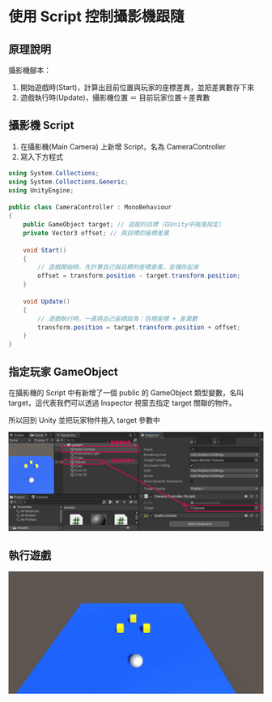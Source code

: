 # 使用 Script 控制攝影機跟隨

## 原理說明
攝影機腳本：
1. 開始遊戲時(Start)，計算出目前位置與玩家的座標差異，並把差異數存下來
2. 遊戲執行時(Update)，攝影機位置 ＝ 目前玩家位置＋差異數

## 攝影機 Script
1. 在攝影機(Main Camera) 上新增 Script，名為 CameraController
2. 寫入下方程式

```csharp
using System.Collections;
using System.Collections.Generic;
using UnityEngine;

public class CameraController : MonoBehaviour
{
    public GameObject target; // 追蹤的目標（在Unity中拖曳指定）
    private Vector3 offset; // 與目標的座標差異

    void Start()
    {
        // 遊戲開始時，先計算自己與目標的座標差異，並儲存起來
        offset = transform.position - target.transform.position;
    }

    void Update()
    {
        // 遊戲執行時，一直將自己座標設為：目標座標 + 差異數
        transform.position = target.transform.position + offset;
    }
}
```

## 指定玩家 GameObject
在攝影機的 Script 中有新增了一個 public 的 GameObject 類型變數，名叫 target，這代表我們可以透過 Inspector 視窗去指定 target 關聯的物件。

所以回到 Unity 並把玩家物件拖入 target 參數中

![apply](./apply.png)

## 執行遊戲
![play](./play.gif)